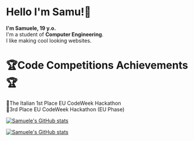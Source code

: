 # Hello I'm Samu!🌹

**I'm Samuele, 19 y.o.**<br>
I'm a student of **Computer Engineering**.<br>
I like making cool looking websites.<br>


# 🏆Code Competitions Achievements 🏆 <br>
🥇The Italian 1st Place EU CodeWeek Hackathon <br>
🥉3rd Place EU CodeWeek Hackathon (EU Phase)<br>
    
[![Samuele's GitHub stats](https://github-readme-stats.vercel.app/api?username=SamueleStabile&show_icons=true&theme=tokyonight)](https://github.com/SamueleStabile/github-readme-stats)

[![Samuele's GitHub stats](https://github-readme-stats.vercel.app/api?username=SamueleStabile)](https://github.com/SamueleStabile/github-readme-stats)







<!--
**SamueleStabile/SamueleStabile** is a ✨ _special_ ✨ repository because its `README.md` (this file) appears on your GitHub profile.

Here are some ideas to get you started:

- 🔭 I’m currently working on ...
- 🌱 I’m currently learning ...
- 👯 I’m looking to collaborate on ...
- 🤔 I’m looking for help with ...
- 💬 Ask me about ...
- 📫 How to reach me: ...
- 😄 Pronouns: ...
- ⚡ Fun fact: ...
-->
